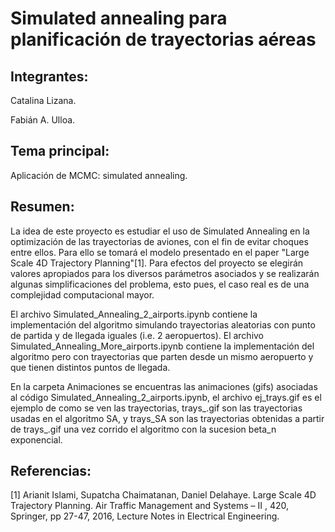 # Simulated annealing para planificación de trayectorias aéreas

## Integrantes:

Catalina Lizana.

Fabián A. Ulloa.

## Tema principal:

Aplicación de MCMC: simulated annealing.

## Resumen:

La idea de este proyecto es estudiar el uso de Simulated Annealing en la optimización de las trayectorias de aviones, con el fin de evitar choques entre ellos. Para ello se tomará el modelo presentado en el paper "Large Scale 4D Trajectory Planning"[1]. Para efectos del proyecto se elegirán valores apropiados para los diversos parámetros asociados y se realizarán algunas simplificaciones del problema, esto pues, el caso real es de una complejidad computacional mayor.

El archivo Simulated_Annealing_2_airports.ipynb contiene la implementación del algoritmo simulando trayectorias aleatorias con punto de partida y de llegada iguales (i.e. 2 aeropuertos). El archivo Simulated_Annealing_More_airports.ipynb contiene la implementación del algoritmo pero con trayectorias que parten desde un mismo aeropuerto y que tienen distintos puntos de llegada.

En la carpeta Animaciones se encuentras las animaciones (gifs) asociadas al código Simulated_Annealing_2_airports.ipynb, el archivo ej_trays.gif es el ejemplo de como se ven las trayectorias, trays_.gif son las trayectorias usadas en el algoritmo SA, y trays_SA son las trayectorias obtenidas a partir de trays_.gif una vez corrido el algoritmo con la sucesion beta_n exponencial.

## Referencias:

[1] Arianit Islami, Supatcha Chaimatanan, Daniel Delahaye. Large Scale 4D Trajectory Planning. Air Traffic Management and Systems – II , 420, Springer, pp 27-47, 2016, Lecture Notes in Electrical Engineering.
